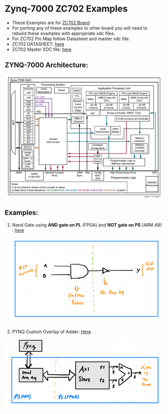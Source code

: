 # Zynq-7000 ZC702 Examples

- These Examples are for [ZC702 Board](https://www.xilinx.com/products/silicon-devices/soc/zynq-7000.html)
- For porting any of these examples to other board you will need to rebuild these examples with appropriate xdc files.
- For ZC702 Pin Map follow Datasheet and master xdc file:
- ZC702 DATASHEET: [here](https://www.xilinx.com/support/documentation/boards_and_kits/zc702_zvik/ug850-zc702-eval-bd.pdf)
- ZC702 Master XDC file: [here](https://www.xilinx.com/member/forms/download/design-license.html?cid=203198&filename=zc702-ucf-xdc-rdf0173-rev3-0.zip)

## ZYNQ-7000 Architecture:

![](assets/2021-10-16-22-45-43.png)

## Examples:

1. Nand Gate using **AND gate on PL** (FPGA) and **NOT gate on PS** (ARM A9) : [here](https://github.com/DeepYNet/zc702-examples/tree/main/Examples/NAND_PS_PL)

![](assets/2021-10-16-22-53-18.png)

2. PYNQ Custom Overlay of Adder: [Here]()

![](assets/2021-10-18-22-29-23.png)

